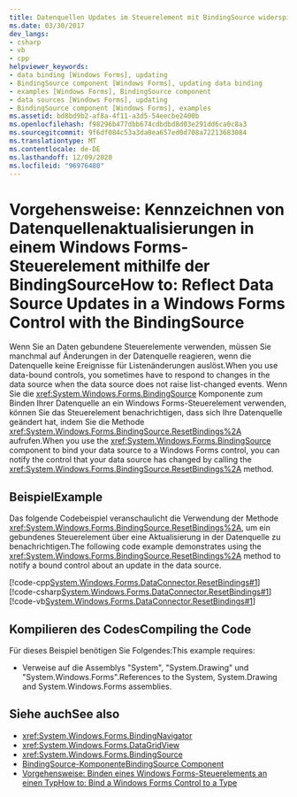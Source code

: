 ```yaml
---
title: Datenquellen Updates im Steuerelement mit BindingSource widerspiegeln
ms.date: 03/30/2017
dev_langs:
- csharp
- vb
- cpp
helpviewer_keywords:
- data binding [Windows Forms], updating
- BindingSource component [Windows Forms], updating data binding
- examples [Windows Forms], BindingSource component
- data sources [Windows Forms], updating
- BindingSource component [Windows Forms], examples
ms.assetid: bd8bd9b2-af8a-4f11-a3d5-54eecbe2400b
ms.openlocfilehash: f98296b477dbb674cdbdbd8d03e291dd6ca0c8a3
ms.sourcegitcommit: 9f6df084c53a3da0ea657ed0d708a72213683084
ms.translationtype: MT
ms.contentlocale: de-DE
ms.lasthandoff: 12/09/2020
ms.locfileid: "96976480"
---
```

# <a name="how-to-reflect-data-source-updates-in-a-windows-forms-control-with-the-bindingsource"></a><span data-ttu-id="51ca3-102">Vorgehensweise: Kennzeichnen von Datenquellenaktualisierungen in einem Windows Forms-Steuerelement mithilfe der BindingSource</span><span class="sxs-lookup"><span data-stu-id="51ca3-102">How to: Reflect Data Source Updates in a Windows Forms Control with the BindingSource</span></span>
<span data-ttu-id="51ca3-103">Wenn Sie an Daten gebundene Steuerelemente verwenden, müssen Sie manchmal auf Änderungen in der Datenquelle reagieren, wenn die Datenquelle keine Ereignisse für Listenänderungen auslöst.</span><span class="sxs-lookup"><span data-stu-id="51ca3-103">When you use data-bound controls, you sometimes have to respond to changes in the data source when the data source does not raise list-changed events.</span></span> <span data-ttu-id="51ca3-104">Wenn Sie die <xref:System.Windows.Forms.BindingSource> Komponente zum Binden Ihrer Datenquelle an ein Windows Forms-Steuerelement verwenden, können Sie das Steuerelement benachrichtigen, dass sich Ihre Datenquelle geändert hat, indem Sie die Methode <xref:System.Windows.Forms.BindingSource.ResetBindings%2A> aufrufen.</span><span class="sxs-lookup"><span data-stu-id="51ca3-104">When you use the <xref:System.Windows.Forms.BindingSource> component to bind your data source to a Windows Forms control, you can notify the control that your data source has changed by calling the <xref:System.Windows.Forms.BindingSource.ResetBindings%2A> method.</span></span>  
  
## <a name="example"></a><span data-ttu-id="51ca3-105">Beispiel</span><span class="sxs-lookup"><span data-stu-id="51ca3-105">Example</span></span>  
 <span data-ttu-id="51ca3-106">Das folgende Codebeispiel veranschaulicht die Verwendung der Methode <xref:System.Windows.Forms.BindingSource.ResetBindings%2A>, um ein gebundenes Steuerelement über eine Aktualisierung in der Datenquelle zu benachrichtigen.</span><span class="sxs-lookup"><span data-stu-id="51ca3-106">The following code example demonstrates using the <xref:System.Windows.Forms.BindingSource.ResetBindings%2A> method to notify a bound control about an update in the data source.</span></span>  
  
 [!code-cpp[System.Windows.Forms.DataConnector.ResetBindings#1](~/samples/snippets/cpp/VS_Snippets_Winforms/System.Windows.Forms.DataConnector.ResetBindings/CPP/form1.cpp#1)]
 [!code-csharp[System.Windows.Forms.DataConnector.ResetBindings#1](~/samples/snippets/csharp/VS_Snippets_Winforms/System.Windows.Forms.DataConnector.ResetBindings/CS/form1.cs#1)]
 [!code-vb[System.Windows.Forms.DataConnector.ResetBindings#1](~/samples/snippets/visualbasic/VS_Snippets_Winforms/System.Windows.Forms.DataConnector.ResetBindings/VB/form1.vb#1)]  
  
## <a name="compiling-the-code"></a><span data-ttu-id="51ca3-107">Kompilieren des Codes</span><span class="sxs-lookup"><span data-stu-id="51ca3-107">Compiling the Code</span></span>  
 <span data-ttu-id="51ca3-108">Für dieses Beispiel benötigen Sie Folgendes:</span><span class="sxs-lookup"><span data-stu-id="51ca3-108">This example requires:</span></span>  
  
- <span data-ttu-id="51ca3-109">Verweise auf die Assemblys "System", "System.Drawing" und "System.Windows.Forms".</span><span class="sxs-lookup"><span data-stu-id="51ca3-109">References to the System, System.Drawing and System.Windows.Forms assemblies.</span></span>  
  
## <a name="see-also"></a><span data-ttu-id="51ca3-110">Siehe auch</span><span class="sxs-lookup"><span data-stu-id="51ca3-110">See also</span></span>

- <xref:System.Windows.Forms.BindingNavigator>
- <xref:System.Windows.Forms.DataGridView>
- <xref:System.Windows.Forms.BindingSource>
- [<span data-ttu-id="51ca3-111">BindingSource-Komponente</span><span class="sxs-lookup"><span data-stu-id="51ca3-111">BindingSource Component</span></span>](bindingsource-component.md)
- [<span data-ttu-id="51ca3-112">Vorgehensweise: Binden eines Windows Forms-Steuerelements an einen Typ</span><span class="sxs-lookup"><span data-stu-id="51ca3-112">How to: Bind a Windows Forms Control to a Type</span></span>](how-to-bind-a-windows-forms-control-to-a-type.md)
